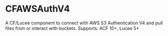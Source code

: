 # CFAWSAuthV4
A CF/Lucee component to connect with AWS S3 Authentication V4 and pull files from or interact with buckets. Supports: ACF 10+, Lucee 5+
